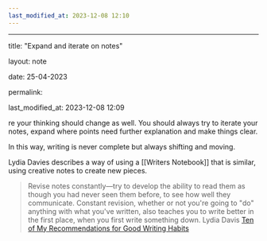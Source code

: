 ```yaml
---
last_modified_at: 2023-12-08 12:10
---
```

---

title: "Expand and iterate on notes"

layout: note

date: 25-04-2023

permalink:

last_modified_at: 2023-12-08 12:09

re your thinking should change as well. You should always try to iterate your notes, expand where points need further explanation and make things clear. 

In this way, writing is never complete but always shifting and moving. 

Lydia Davies describes a way of using a [[Writers Notebook]] that is similar, using creative notes to create new pieces. 

> Revise notes constantly—try to develop the ability to read them as though you had never seen them before, to see how well they communicate. Constant revision, whether or not you're going to "do" anything with what you've written, also teaches you to write better in the first place, when you first write something down.
> Lydia Davis [Ten of My Recommendations for Good Writing Habits](https://lithub.com/lydia-davis-ten-of-my-recommendations-for-good-writing-habits/)
